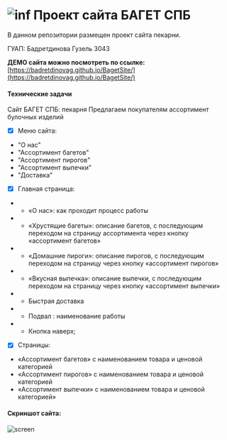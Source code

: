 ![inf](https://i.ibb.co/0KcShMb/1.png)  Проект сайта БАГЕТ СПБ 
========================================================================================

В данном репозитории размещен проект сайта пекарни.


ГУАП: Бадретдинова Гузель 3043

**ДЕМО сайта можно посмотреть по ссылке:** 
[https://badretdinovag.github.io/BagetSite/](https://badretdinovag.github.io/BagetSite/)

#### Технические задачи
Сайт БАГЕТ СПБ: пекарня
Предлагаем покупателям ассортимент булочных изделий
- [x] Меню сайта:
- "О нас"
- "Ассортимент багетов"
- "Ассортимент пирогов"
- "Ассортимент выпечки"
- "Доставка"
- [x] Главная страница: 
- - «О нас»: как проходит процесс работы
- - «Хрустящие багеты»: описание багетов, с последующим переходом на страницу ассортимента через кнопку «ассортимент багетов»
- - «Домашние пироги»: описание пирогов, с последующим переходом на страницу через кнопку «ассортимент пирогов»
- - «Вкусная выпечка»: описание выпечки, с последующим переходом 
на страницу через кнопку «ассортимент выпечки» 
- - Быстрая доставка 
- - Подвал : наименование работы
- - Кнопка наверх;
- [x] Страницы:
 - «Ассортимент багетов» с наименованием товара и ценовой категорией 
 - «Ассортимент пирогов» с наименованием товара и ценовой категорией 
 - «Ассортимент выпечки» с наименованием товара и ценовой категорией»


#### Скриншот сайта:

![screen](https://i.ibb.co/NLkWR45/sitescr.jpg)
